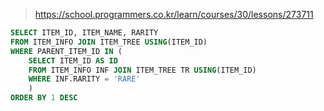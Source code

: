 > https://school.programmers.co.kr/learn/courses/30/lessons/273711

```sql
SELECT ITEM_ID, ITEM_NAME, RARITY
FROM ITEM_INFO JOIN ITEM_TREE USING(ITEM_ID)
WHERE PARENT_ITEM_ID IN (
    SELECT ITEM_ID AS ID
    FROM ITEM_INFO INF JOIN ITEM_TREE TR USING(ITEM_ID)
    WHERE INF.RARITY = 'RARE' 
    )
ORDER BY 1 DESC
```
